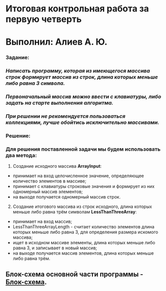 # Итоговая контрольная работа за первую четверть
# Выполнил: Алиев А. Ю.
### **Задание:**
### *Написать программу, которая из имеющегося массива строк формирует массив из строк, длина которых меньше либо равна 3 символа.*
### *Первоначальный массив можно ввести с клавиатуры, либо задать на старте выполнения алгоритма.*
### *При решении не рекомендуется пользоваться коллекциями, лучше обойтись исключительно массивами.*
### **Решение:**
### Для решения поставленной задачи мы будем использовать два метода:
1. Создание исходного массива **ArrayInput**:
* принимает на вход целочисленное значение, определяющее количество элементов в массиве;
* принимает с клавиатуры строковые значения и формирует из них одномерный массив элементов;
* на выходе получается одномерный массив строк.
2. Создание итогового массива из строк исходного,
длина которых меньше либо равна трём символам **LessThanThreeArray**:
* принимает на вход массив;
* LessThanThreeArrayLength - считает количество элементов длина которых меньше либо равна 3, для определения размера искомого массива;
* ищет в исходном массиве элементы, длина которых меньше либо равна 3, и записывает в новый массив;
* на выходе получается массив элементов, длина которых меньше либо равна трём.
## Блок-схема основной части программы - [Блок-схема](https://1drv.ms/u/s!ApVfqzc6m9G3xRvSGPHmFQyv5ZEU?e=3BukJu).